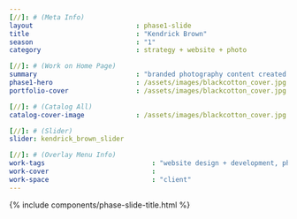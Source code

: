 ```yaml
---
[//]: # (Meta Info)
layout                          : phase1-slide
title 					        : "Kendrick Brown"
season				            : "1"
category						: strategy + website + photo

[//]: # (Work on Home Page)
summary                         : "branded photography content created for website"
phase1-hero                     : /assets/images/blackcotton_cover.jpg
portfolio-cover                 : /assets/images/blackcotton_cover.jpg

[//]: # (Catalog All)
catalog-cover-image				: /assets/images/blackcotton_cover.jpg

[//]: # (Slider)
slider: kendrick_brown_slider

[//]: # (Overlay Menu Info)
work-tags 							: "website design + development, photography, art direction, creative direction"
work-cover							:
work-space 							: "client"
---
```


{% include components/phase-slide-title.html %}
